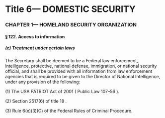 
# Title 6— DOMESTIC SECURITY
### CHAPTER 1— HOMELAND SECURITY ORGANIZATION
#### § 122. Access to information
##### (c) Treatment under certain laws

The Secretary shall be deemed to be a Federal law enforcement, intelligence, protective, national defense, immigration, or national security official, and shall be provided with all information from law enforcement agencies that is required to be given to the Director of National Intelligence, under any provision of the following:

(1) The USA PATRIOT Act of 2001 ( Public Law 107–56 ).

(2) Section 2517(6) of title 18 .

(3) Rule 6(e)(3)(C) of the Federal Rules of Criminal Procedure.
